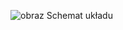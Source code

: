![obraz](https://github.com/adrik411/inz/assets/160449431/cd5c3fb7-4245-47e5-8ef5-f25530732711)
Schemat układu
